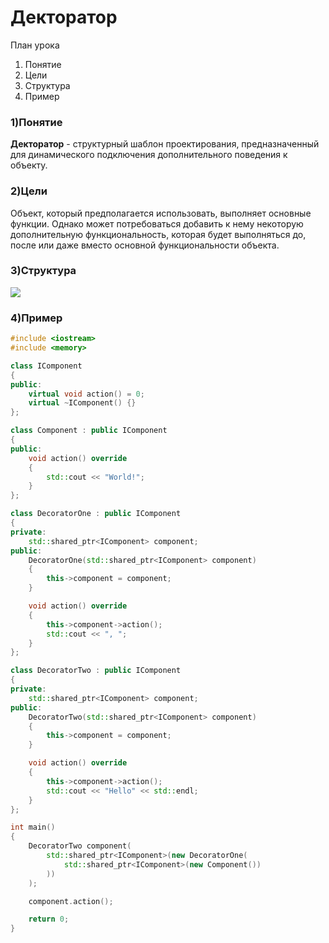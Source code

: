 # Декторатор
План урока
1. Понятие
2. Цели
3. Структура
4. Пример

### 1)Понятие
**Декторатор** - структурный шаблон проектирования, предназначенный для динамического подключения дополнительного поведения к объекту.

### 2)Цели
Объект, который предполагается использовать, выполняет основные функции. Однако может потребоваться добавить к нему некоторую дополнительную функциональность, которая будет выполняться до, после или даже вместо основной функциональности объекта.

### 3)Структура
![](https://upload.wikimedia.org/wikipedia/ru/0/00/Decorator_template.png)

### 4)Пример
```c++
#include <iostream>
#include <memory>

class IComponent
{
public:
    virtual void action() = 0;
    virtual ~IComponent() {}
};

class Component : public IComponent
{
public:
    void action() override
    {
        std::cout << "World!";
    }
};

class DecoratorOne : public IComponent
{
private:
    std::shared_ptr<IComponent> component;
public:
    DecoratorOne(std::shared_ptr<IComponent> component)
    {
        this->component = component;
    }

    void action() override
    {
        this->component->action();
        std::cout << ", ";
    }
};

class DecoratorTwo : public IComponent
{
private:
    std::shared_ptr<IComponent> component;
public:
    DecoratorTwo(std::shared_ptr<IComponent> component)
    {
        this->component = component;
    }

    void action() override
    {
        this->component->action();
        std::cout << "Hello" << std::endl;
    }
};

int main()
{
    DecoratorTwo component(
        std::shared_ptr<IComponent>(new DecoratorOne(
            std::shared_ptr<IComponent>(new Component())
        ))
    );

    component.action();

    return 0;
}
```